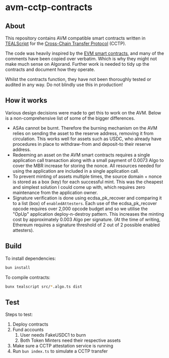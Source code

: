 # avm-cctp-contracts

## About

This repository contains AVM compatible smart contracts written in [TEALScript](https://github.com/algorandfoundation/tealscript/) for the [Cross-Chain Transfer Protocol](https://www.circle.com/en/cross-chain-transfer-protocol) (CCTP).

The code was heavily inspired by the [EVM smart contracts](https://github.com/circlefin/evm-cctp-contracts), and many of the comments have been copied over verbatim. Which is why they might not make much sense on Algorand. Further work is needed to tidy up the contracts and document how they operate.

Whilst the contracts function, they have not been thoroughly tested or audited in any way. Do not blindly use this in production!

## How it works

Various design decisions were made to get this to work on the AVM. Below is a non-comprehensive list of some of the bigger differences.

 * ASAs cannot be burnt. Therefore the burning mechanism on the AVM relies on sending the asset to the reserve address, removing it from circulation. This works well for assets such as USDC, who already have procedures in place to withdraw-from and deposit-to their reserve address.
 * Redeeming an asset on the AVM smart contracts requires a single application call transaction along with a small payment of 0.0073 Algo to cover the MBR increase for storing the nonce. All resources needed for using the application are included in a single application call.
 * To prevent minting of assets multiple times, the source domain + nonce is stored as a box (key) for each successful mint. This was the cheapest and simplest solution I could come up with, which requires zero maintenance from the application owner.
 * Signature verification is done using ecdsa\_pk\_recover and comparing it to a list (box) of `enabledAttesters`. Each use of the ecdsa\_pk\_recover opcode requires over 2,000 opcode budget and so we utilise the "OpUp" application deploy-n-destroy pattern. This increases the minting cost by approximately 0.003 Algo per signature. (At the time of writing, Ethereum requires a signature threshold of 2 out of 2 possible enabled attesters).

## Build

To install dependencies:

```bash
bun install
```

To compile contracts:

```bash
bunx tealscript src/*.algo.ts dist
```

## Test

Steps to test:

1. Deploy contracts
2. Fund accounts
	1. User needs FakeUSDC1 to burn
	2. Both Token Minters need their respective assets
3. Make sure a CCTP attestation service is running
4. Run `bun index.ts` to simulate a CCTP transfer
